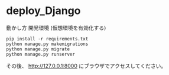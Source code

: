 # deploy_Django

動かし方 開発環境
(仮想環境を有効化する)

```
pip install -r requirements.txt
python manage.py makemigrations
python manage.py migrate
python manage.py runserver
```

その後、 http://127.0.0.1:8000 にブラウザでアクセスしてください。
